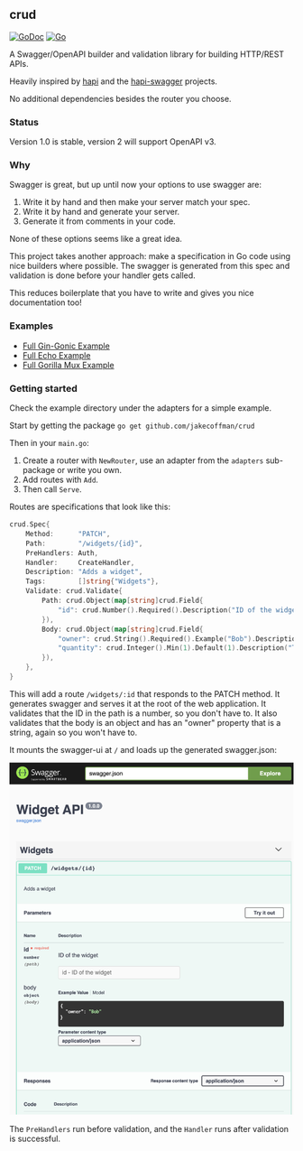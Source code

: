 ## crud

[![GoDoc](https://godoc.org/github.com/jakecoffman/crud?status.svg)](https://godoc.org/github.com/jakecoffman/crud)
[![Go](https://github.com/jakecoffman/crud/actions/workflows/go.yml/badge.svg)](https://github.com/jakecoffman/crud/actions/workflows/go.yml)

A Swagger/OpenAPI builder and validation library for building HTTP/REST APIs.

Heavily inspired by [hapi](https://hapi.dev/) and the [hapi-swagger](https://github.com/glennjones/hapi-swagger) projects.

No additional dependencies besides the router you choose.

### Status

Version 1.0 is stable, version 2 will support OpenAPI v3.

### Why

Swagger is great, but up until now your options to use swagger are:

1. Write it by hand and then make your server match your spec.
2. Write it by hand and generate your server.
3. Generate it from comments in your code.

None of these options seems like a great idea.

This project takes another approach: make a specification in Go code using nice builders where possible. The swagger is generated from this spec and validation is done before your handler gets called. 

This reduces boilerplate that you have to write and gives you nice documentation too!

### Examples

- [Full Gin-Gonic Example](adapters/gin-adapter/example)
- [Full Echo Example](adapters/echo-adapter/example)
- [Full Gorilla Mux Example](adapters/gorilla-adapter/example)

### Getting started

Check the example directory under the adapters for a simple example.

Start by getting the package `go get github.com/jakecoffman/crud`

Then in your `main.go`:

1. Create a router with `NewRouter`, use an adapter from the `adapters` sub-package or write you own.
2. Add routes with `Add`.
3. Then call `Serve`.

Routes are specifications that look like this:

```go
crud.Spec{
	Method:      "PATCH",
	Path:        "/widgets/{id}",
	PreHandlers: Auth,
	Handler:     CreateHandler,
	Description: "Adds a widget",
	Tags:        []string{"Widgets"},
	Validate: crud.Validate{
		Path: crud.Object(map[string]crud.Field{
			"id": crud.Number().Required().Description("ID of the widget"),
        }),
		Body: crud.Object(map[string]crud.Field{
			"owner": crud.String().Required().Example("Bob").Description("Widget owner's name"),
			"quantity": crud.Integer().Min(1).Default(1).Description("The amount requested")
		}),
	},
}
```

This will add a route `/widgets/:id` that responds to the PATCH method. It generates swagger and serves it at the root of the web application. It validates that the ID in the path is a number, so you don't have to. It also validates that the body is an object and has an "owner" property that is a string, again so you won't have to.

It mounts the swagger-ui at `/` and loads up the generated swagger.json:

![screenshot](/screenshot.png?raw=true "Swagger")

The `PreHandlers` run before validation, and the `Handler` runs after validation is successful.
